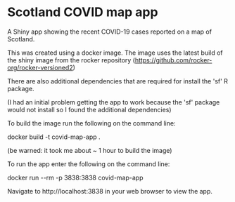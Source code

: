 # Scotland COVID map app
A Shiny app showing the recent COVID-19 cases reported on a map of Scotland.

This was created using a docker image. The image uses the latest build of the shiny image from the rocker repository (https://github.com/rocker-org/rocker-versioned2)

There are also additional dependencies that are required for install the 'sf' R package.

(I had an initial problem getting the app to work because the 'sf' package would not install so I found the additional dependencies)

To build the image run the following on the command line:

docker build -t covid-map-app . 

(be warned: it took me about ~ 1 hour to build the image)

To run the app enter the following on the command line:

docker run --rm -p 3838:3838 covid-map-app

Navigate to http://localhost:3838 in your web browser to view the app.
